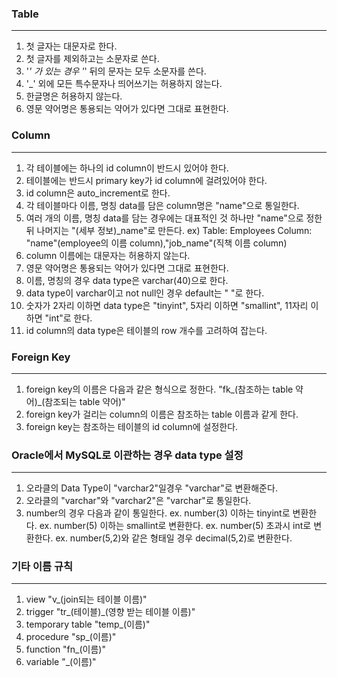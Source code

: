 ### Table
------------------------------------
1. 첫 글자는 대문자로 한다.
2. 첫 글자를 제외하고는 소문자로 쓴다. </br>
3. '_' 가 있는 경우 '_' 뒤의 문자는 모두 소문자를 쓴다. </br>
4. '_' 외에 모든 특수문자나 띄어쓰기는 허용하지 않는다. </br>
5. 한글명은 허용하지 않는다.
6. 영문 약어명은 통용되는 약어가 있다면 그대로 표현한다. 

### Column
---------------------------------
1. 각 테이블에는 하나의 id column이 반드시 있어야 한다.
2. 테이블에는 반드시 primary key가 id column에 걸려있어야 한다.
3. id column은 auto_increment로 한다.
4. 각 테이블마다 이름, 명칭 data를 담은 column명은 "name"으로 통일한다.
5. 여러 개의 이름, 명칭 data를 담는 경우에는 대표적인 것 하나만 "name"으로 정한 뒤
   나머지는 "(세부 정보)_name"로 만든다.
ex) Table: Employees
    Column: "name"(employee의 이름 column),"job_name"(직책 이름 column) 
6. column 이름에는 대문자는 허용하지 않는다.
7. 영문 약어명은 통용되는 약어가 있다면 그대로 표현한다.
8. 이름, 명칭의 경우 data type은 varchar(40)으로 한다.
9. data type이 varchar이고 not null인 경우 default는 " "로 한다.
10. 숫자가 2자리 이하면 data type은 "tinyint", 5자리 이하면 "smallint", 11자리 이하면 "int"로 한다.
11. id column의 data type은 테이블의 row 개수를 고려하여 잡는다.

### Foreign Key
------------------------------------
1. foreign key의 이름은 다음과 같은 형식으로 정한다.
   "fk_(참조하는 table 약어)_(참조되는 table 약어)"
2. foreign key가 걸리는 column의 이름은 참조하는 table 이름과 같게 한다.
3. foreign key는 참조하는 테이블의 id column에 설정한다.

### Oracle에서 MySQL로 이관하는 경우 data type 설정
---------------------------------------
1. 오라클의 Data Type이 "varchar2"일경우 "varchar"로 변환해준다. 
2. 오라클의 "varchar"와 "varchar2"은 "varchar"로 통일한다.
3. number의 경우 다음과 같이 통일한다.
   ex. number(3) 이하는 tinyint로 변환한다.
   ex. number(5) 이하는 smallint로 변환한다.
   ex. number(5) 초과시 int로 변환한다.
   ex. number(5,2)와 같은 형태일 경우 decimal(5,2)로 변환한다.

### 기타 이름 규칙
-----------------------------------
1. view
   "v_(join되는 테이블 이름)"
2. trigger 
   "tr_(테이블)_(영향 받는 테이블 이름)"
3. temporary table 
   "temp_(이름)"
4. procedure 
   "sp_(이름)"
5. function 
   "fn_(이름)"
6. variable
   "_(이름)"

